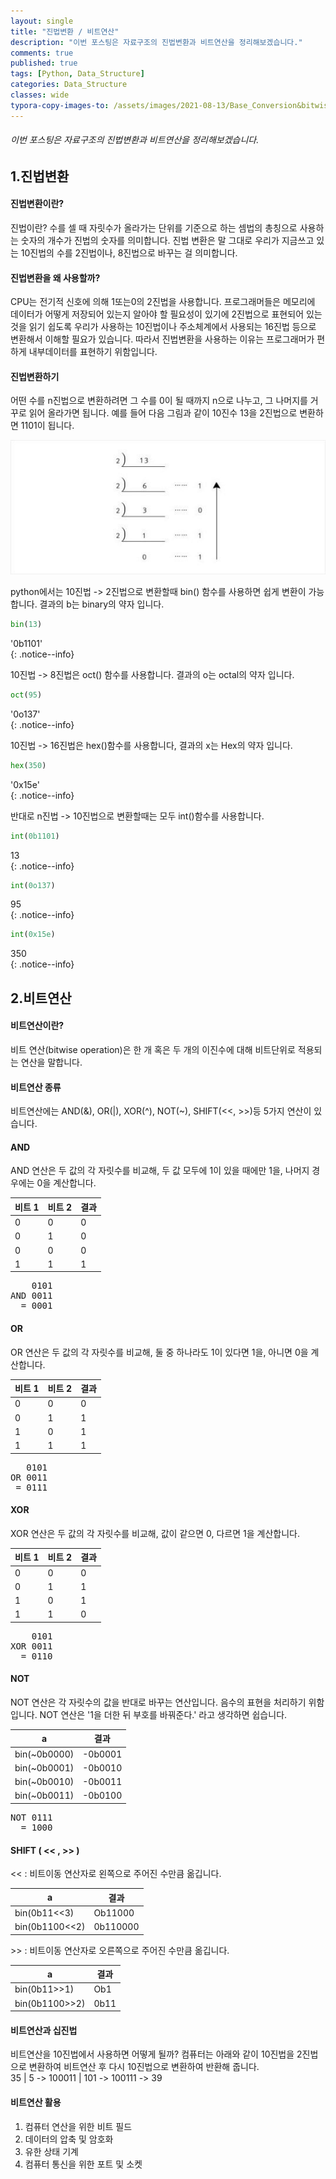 ```yaml
---
layout: single
title: "진법변환 / 비트연산"
description: "이번 포스팅은 자료구조의 진법변환과 비트연산을 정리해보겠습니다."
comments: true
published: true
tags: [Python, Data_Structure]
categories: Data_Structure
classes: wide
typora-copy-images-to: /assets/images/2021-08-13/Base_Conversion&bitwise_Operation
---
```


###### 이번 포스팅은 자료구조의 진법변환과 비트연산을 정리해보겠습니다.

## 1.진법변환
#### 진법변환이란?
진법이란? 수를 셀 때 자릿수가 올라가는 단위를 기준으로 하는 셈법의 총칭으로 사용하는 숫자의 개수가 진법의 숫자를 의미합니다. 진법 변환은 말 그대로 우리가 지금쓰고 있는 10진법의 수를 2진법이나, 8진법으로 바꾸는 걸 의미합니다.<br>

#### 진법변환을 왜 사용할까?
CPU는 전기적 신호에 의해 1또는0의 2진법을 사용합니다. 프로그래머들은 메모리에 데이터가 어떻게 저장되어 있는지 알아야 할 필요성이 있기에 2진법으로 표현되어 있는 것을 읽기 쉽도록 우리가 사용하는 10진법이나 주소체계에서 사용되는 16진법 등으로 변환해서 이해할 필요가 있습니다. 따라서 진법변환을 사용하는 이유는 프로그래머가 편하게 내부데이터를 표현하기 위함입니다.<br>

#### 진법변환하기
어떤 수를 n진법으로 변환하려면 그 수를 0이 될 때까지 n으로 나누고, 그 나머지를 거꾸로 읽어 올라가면 됩니다. 예를 들어 다음 그림과 같이 10진수 13을 2진법으로 변환하면 1101이 됩니다.
<center>
<img src="/assets/images/2021-08-13/Base_Conversion&bitwise_Operation/1.jpg" alt="1"/>
</center>

python에서는 10진법 -> 2진법으로 변환할때 bin() 함수를 사용하면 쉽게 변환이 가능합니다. 결과의 b는 binary의 약자 입니다.

```python
bin(13)
```

'0b1101'<br>
{: .notice--info}


10진법 -> 8진법은 oct() 함수를 사용합니다. 결과의 o는 octal의 약자 입니다.

```python
oct(95)
```

'0o137'<br>
{: .notice--info}


10진법 -> 16진법은 hex()함수를 사용합니다, 결과의 x는 Hex의 약자 입니다.

```python
hex(350)
```

'0x15e'<br>
{: .notice--info}


반대로 n진법 -> 10진법으로 변환할때는 모두 int()함수를 사용합니다.

```python
int(0b1101)
```

13<br>
{: .notice--info}


```python
int(0o137)
```

95<br>
{: .notice--info}


```python
int(0x15e)
```

350<br>
{: .notice--info}


## 2.비트연산
#### 비트연산이란?
비트 연산(bitwise operation)은 한 개 혹은 두 개의 이진수에 대해 비트단위로 적용되는 연산을 말합니다.<br>

#### 비트연산 종류
비트연산에는 AND(&), OR(|), XOR(^), NOT(~), SHIFT(<<, >>)등 5가지 연산이 있습니다.<br>

#### AND
AND 연산은 두 값의 각 자릿수를 비교해, 두 값 모두에 1이 있을 때에만 1을, 나머지 경우에는 0을 계산합니다.<br>
<table>
    <thead>
        <tr><th>비트 1</th><th>비트 2</th><th>결과</th></tr>
    </thead>
    <tbody>
        <tr><td>0</td><td>0</td><td>0</td></tr>
        <tr><td>0</td><td>1</td><td>0</td></tr>
        <tr><td>0</td><td>0</td><td>0</td></tr>
        <tr><td>1</td><td>1</td><td>1</td></tr>
    </tbody>
</table>
<pre>    0101
AND 0011
  = 0001
</pre>

#### OR
OR 연산은 두 값의 각 자릿수를 비교해, 둘 중 하나라도 1이 있다면 1을, 아니면 0을 계산합니다.<br>
<table>
    <thead>
        <tr><th>비트 1</th><th>비트 2</th><th>결과</th></tr>
    </thead>
    <tbody>
        <tr><td>0</td><td>0</td><td>0</td></tr>
        <tr><td>0</td><td>1</td><td>1</td></tr>
        <tr><td>1</td><td>0</td><td>1</td></tr>
        <tr><td>1</td><td>1</td><td>1</td></tr>
    </tbody>
</table>
<pre>   0101
OR 0011
 = 0111
</pre>

#### XOR
XOR 연산은 두 값의 각 자릿수를 비교해, 값이 같으면 0, 다르면 1을 계산합니다.<br>
<table>
    <thead>
        <tr><th>비트 1</th><th>비트 2</th><th>결과</th></tr>
    </thead>
    <tbody>
        <tr><td>0</td><td>0</td><td>0</td></tr>
        <tr><td>0</td><td>1</td><td>1</td></tr>
        <tr><td>1</td><td>0</td><td>1</td></tr>
        <tr><td>1</td><td>1</td><td>0</td></tr>
    </tbody>
</table>
<pre>    0101
XOR 0011
  = 0110
</pre>

#### NOT
NOT 연산은 각 자릿수의 값을 반대로 바꾸는 연산입니다. 음수의 표현을 처리하기 위함 입니다. NOT 연산은 '1을 더한 뒤 부호를 바꿔준다.' 라고 생각하면 쉽습니다.<br>
<table>
    <thead>
        <tr><th>a</th><th>결과</th></tr>
    </thead>
    <tbody>
        <tr><td>bin(~0b0000)</td><td>-0b0001</td></tr>
        <tr><td>bin(~0b0001)</td><td>-0b0010</td></tr>
        <tr><td>bin(~0b0010)</td><td>-0b0011</td></tr>
        <tr><td>bin(~0b0011)</td><td>-0b0100</td></tr>
    </tbody>
</table>
<pre>NOT 0111
  = 1000
</pre>

#### SHIFT ( << , >> )
&lt;&lt; : 비트이동 연산자로 왼쪽으로 주어진 수만큼 옮깁니다.<br>
<table>
    <thead>
        <tr><th>a</th><th>결과</th></tr>
    </thead>
    <tbody>
        <tr><td>bin(0b11&lt;&lt;3)</td><td>Ob11000</td></tr>
        <tr><td>bin(0b1100&lt;&lt;2)</td><td>0b110000</td></tr>
    </tbody>
</table>
&gt;&gt; : 비트이동 연산자로 오른쪽으로 주어진 수만큼 옮깁니다.<br>
<table>
    <thead>
        <tr><th>a</th><th>결과</th></tr>
    </thead>
    <tbody>
        <tr><td>bin(0b11&gt;&gt;1)</td><td>Ob1</td></tr>
        <tr><td>bin(0b1100&gt;&gt;2)</td><td>0b11</td></tr>
    </tbody>
</table>

#### 비트연산과 십진법
비트연산을 10진법에서 사용하면 어떻게 될까? 컴퓨터는 아래와 같이 10진법을 2진법으로 변환하여 비트연산 후 다시 10진법으로 변환하여 반환해 줍니다. <br>
35 | 5 -> 100011 | 101 -> 100111 -> 39

#### 비트연산 활용
1. 컴퓨터 연산을 위한 비트 필드
2. 데이터의 압축 및 암호화
3. 유한 상태 기계
4. 컴퓨터 통신을 위한 포트 및 소켓
